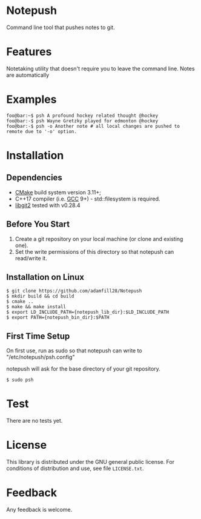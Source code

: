 Notepush
====================================

Command line tool that pushes notes to git.

Features
========

Notetaking utility that doesn't require you to leave the command line. 
Notes are automatically


Examples
=======

```console
foo@bar:~$ psh A profound hockey related thought @hockey
foo@bar:-$ psh Wayne Gretzky played for edmonton @hockey
foo@bar:-$ psh -o Another note # all local changes are pushed to remote due to '-o' option.
```

Installation 
==========================

Dependencies
------------

- [CMake] build system version 3.11+;
- C++17 compiler (i.e. [GCC] 9+) - std::filesystem is required.
- [libgit2] tested with v0.28.4

Before You Start
------------
1. Create a git repository on your local machine (or clone and existing one).
2. Set the write permissions of this directory so that notepush can read/write it.

Installation on Linux
---------------------

    $ git clone https://github.com/adamfill28/Notepush
    $ mkdir build && cd build
    $ cmake ..
    $ make && make install
    $ export LD_INCLUDE_PATH={notepush_lib_dir}:$LD_INCLUDE_PATH
    $ export PATH={notepush_bin_dir}:$PATH
    

First Time Setup
---------------------
On first use, run as sudo so that notepush can write to "/etc/notepush/psh.config"

notepush will ask for the base directory of your git repository.

    $ sudo psh
    
Test
==========================

There are no tests yet.

License
=======

This library is distributed under the GNU general public license. For conditions of distribution and use,
see file `LICENSE.txt`.

Feedback
========

Any feedback is welcome.

[CMake]: https://cmake.org/
[GCC]: https://gcc.gnu.org/
[libgit2]: https://github.com/libgit2/libgit2
